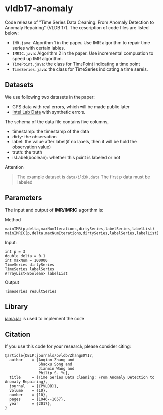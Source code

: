 # vldb17-anomaly
Code release of "Time Series Data Cleaning: From Anomaly Detection to Anomaly Repairing" (VLDB 17).
The description of code files are listed below:

- `IMR.java`: Algorithm 1 in the paper. Use IMR algorithm to repair time series with certain lables.
- `IMRIC.java`: Algorithm 2 in the paper. Use incremental compuation to speed up IMR algorithm.
- `TimePoint.java`: the class for TimePoint indicating a time point
- `TimeSeries.java`: the class for TimeSeries indicating a time sereis.

Datasets
----------
We use following two datasets in the paper:

- GPS data with real errors, which will be made public later
- [Intel Lab Data](http://db.csail.mit.edu/labdata/labdata.html) with synthetic errors.

The schema of the data file contains five columns, 

- timestamp: the timestamp of the data
- dirty: the observation
- label: the value after label(if no labels, then it will be hold the observation value)
- truth: the truth
- isLabel(boolean): whether this point is labeled or not

Attention
> The example dataset is `data/ild3k.data`
> The first p data must be labeled

Parameters
----------
The input and output of **IMR/IMRIC** algorithm is:

Method

```
mainIMR(p,delta,maxNumIterations,dirtySeries,labelSeries,labelList)
mainIMRIC(p,delta,maxNumIterations,dirtySeries,labelSeries,labelList)
```

Input:

```
int p = 3
double delta = 0.1
int maxNum = 100000
TimeSeries dirtySeries
TimeSeries labelSeries
ArrayList<Boolean> labelList
```

Output

```
Timeseries resultSeries
```

Library
----------
[jama.jar](http://math.nist.gov/javanumerics/jama/) is used to implement the code

Citation
----------
If you use this code for your research, please consider citing:

```
@article{DBLP:journals/pvldb/ZhangS0Y17,
  author    = {Aoqian Zhang and
               Shaoxu Song and
               Jianmin Wang and
               Philip S. Yu},
  title     = {Time Series Data Cleaning: From Anomaly Detection to Anomaly Repairing},
  journal   = {{PVLDB}},
  volume    = {10},
  number    = {10},
  pages     = {1046--1057},
  year      = {2017},
}
```